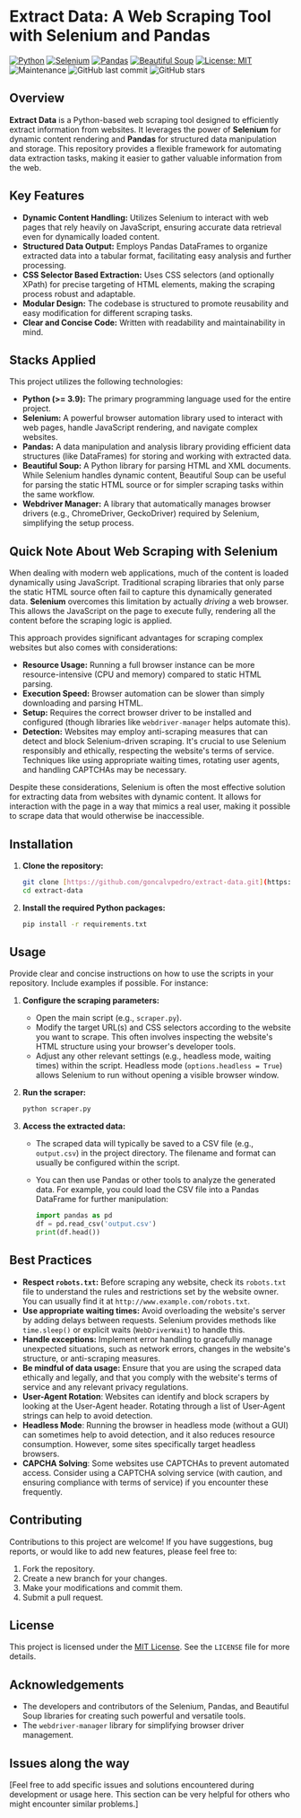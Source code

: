 # Extract Data: A Web Scraping Tool with Selenium and Pandas

[![Python](https://img.shields.io/badge/Python-3.9+-blue.svg)](https://www.python.org/)
[![Selenium](https://img.shields.io/badge/Selenium-%23430098.svg?style=flat&logo=selenium&logoColor=white)](https://www.selenium.dev/)
[![Pandas](https://img.shields.io/badge/Pandas-%23150458.svg?style=flat&logo=pandas&logoColor=white)](https://pandas.pydata.org/)
[![Beautiful Soup](https://img.shields.io/badge/BeautifulSoup-4.x-green.svg)](https://www.crummy.com/software/BeautifulSoup/)
[![License: MIT](https://img.shields.io/badge/License-MIT-yellow.svg)](https://opensource.org/licenses/MIT)
![Maintenance](https://img.shields.io/badge/Maintained%3F-yes-green.svg)
![GitHub last commit](https://img.shields.io/github/last-commit/goncalvpedro/extract-data)
![GitHub stars](https://img.shields.io/github/stars/goncalvpedro/extract-data?style=social)

## Overview

**Extract Data** is a Python-based web scraping tool designed to efficiently extract information from websites. It leverages the power of **Selenium** for dynamic content rendering and **Pandas** for structured data manipulation and storage. This repository provides a flexible framework for automating data extraction tasks, making it easier to gather valuable information from the web.

## Key Features

* **Dynamic Content Handling:** Utilizes Selenium to interact with web pages that rely heavily on JavaScript, ensuring accurate data retrieval even for dynamically loaded content.
* **Structured Data Output:** Employs Pandas DataFrames to organize extracted data into a tabular format, facilitating easy analysis and further processing.
* **CSS Selector Based Extraction:** Uses CSS selectors (and optionally XPath) for precise targeting of HTML elements, making the scraping process robust and adaptable.
* **Modular Design:** The codebase is structured to promote reusability and easy modification for different scraping tasks.
* **Clear and Concise Code:** Written with readability and maintainability in mind.

## Stacks Applied

This project utilizes the following technologies:

* **Python (>= 3.9):** The primary programming language used for the entire project.
* **Selenium:** A powerful browser automation library used to interact with web pages, handle JavaScript rendering, and navigate complex websites.
* **Pandas:** A data manipulation and analysis library providing efficient data structures (like DataFrames) for storing and working with extracted data.
* **Beautiful Soup:** A Python library for parsing HTML and XML documents. While Selenium handles dynamic content, Beautiful Soup can be useful for parsing the static HTML source or for simpler scraping tasks within the same workflow.
* **Webdriver Manager:** A library that automatically manages browser drivers (e.g., ChromeDriver, GeckoDriver) required by Selenium, simplifying the setup process.

## Quick Note About Web Scraping with Selenium

When dealing with modern web applications, much of the content is loaded dynamically using JavaScript. Traditional scraping libraries that only parse the static HTML source often fail to capture this dynamically generated data. **Selenium** overcomes this limitation by actually *driving* a web browser. This allows the JavaScript on the page to execute fully, rendering all the content before the scraping logic is applied.

This approach provides significant advantages for scraping complex websites but also comes with considerations:

* **Resource Usage:** Running a full browser instance can be more resource-intensive (CPU and memory) compared to static HTML parsing.
* **Execution Speed:** Browser automation can be slower than simply downloading and parsing HTML.
* **Setup:** Requires the correct browser driver to be installed and configured (though libraries like `webdriver-manager` helps automate this).
* **Detection:** Websites may employ anti-scraping measures that can detect and block Selenium-driven scraping.  It's crucial to use Selenium responsibly and ethically, respecting the website's terms of service. Techniques like using appropriate waiting times, rotating user agents, and handling CAPTCHAs may be necessary.

Despite these considerations, Selenium is often the most effective solution for extracting data from websites with dynamic content.  It allows for interaction with the page in a way that mimics a real user, making it possible to scrape data that would otherwise be inaccessible.

## Installation

1.  **Clone the repository:**

    ```bash
    git clone [https://github.com/goncalvpedro/extract-data.git](https://github.com/goncalvpedro/extract-data.git)
    cd extract-data
    ```

2.  **Install the required Python packages:**

    ```bash
    pip install -r requirements.txt
    ```

## Usage

Provide clear and concise instructions on how to use the scripts in your repository. Include examples if possible. For instance:

1.  **Configure the scraping parameters:**
    * Open the main script (e.g., `scraper.py`).
    * Modify the target URL(s) and CSS selectors according to the website you want to scrape.  This often involves inspecting the website's HTML structure using your browser's developer tools.
    * Adjust any other relevant settings (e.g., headless mode, waiting times) within the script.  Headless mode (`options.headless = True`) allows Selenium to run without opening a visible browser window.

2.  **Run the scraper:**

    ```bash
    python scraper.py
    ```

3.  **Access the extracted data:**

    * The scraped data will typically be saved to a CSV file (e.g., `output.csv`) in the project directory.  The filename and format can usually be configured within the script.
    * You can then use Pandas or other tools to analyze the generated data.  For example, you could load the CSV file into a Pandas DataFrame for further manipulation:

        ```python
        import pandas as pd
        df = pd.read_csv('output.csv')
        print(df.head())
        ```

## Best Practices

* **Respect `robots.txt`:** Before scraping any website, check its `robots.txt` file to understand the rules and restrictions set by the website owner.  You can usually find it at `http://www.example.com/robots.txt`.
* **Use appropriate waiting times:** Avoid overloading the website's server by adding delays between requests.  Selenium provides methods like `time.sleep()` or explicit waits (`WebDriverWait`) to handle this.
* **Handle exceptions:** Implement error handling to gracefully manage unexpected situations, such as network errors, changes in the website's structure, or anti-scraping measures.
* **Be mindful of data usage:** Ensure that you are using the scraped data ethically and legally, and that you comply with the website's terms of service and any relevant privacy regulations.
* **User-Agent Rotation**:  Websites can identify and block scrapers by looking at the User-Agent header.  Rotating through a list of User-Agent strings can help to avoid detection.
* **Headless Mode**: Running the browser in headless mode (without a GUI) can sometimes help to avoid detection, and it also reduces resource consumption.  However, some sites specifically target headless browsers.
* **CAPCHA Solving**:  Some websites use CAPTCHAs to prevent automated access.  Consider using a CAPTCHA solving service (with caution, and ensuring compliance with terms of service) if you encounter these frequently.

## Contributing

Contributions to this project are welcome! If you have suggestions, bug reports, or would like to add new features, please feel free to:

1.  Fork the repository.
2.  Create a new branch for your changes.
3.  Make your modifications and commit them.
4.  Submit a pull request.

## License

This project is licensed under the [MIT License](LICENSE). See the `LICENSE` file for more details.

## Acknowledgements

* The developers and contributors of the Selenium, Pandas, and Beautiful Soup libraries for creating such powerful and versatile tools.
* The `webdriver-manager` library for simplifying browser driver management.

## Issues along the way

[Feel free to add specific issues and solutions encountered during development or usage here.  This section can be very helpful for others who might encounter similar problems.]
